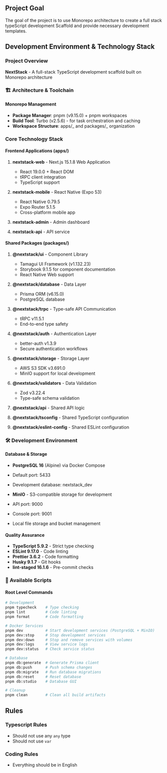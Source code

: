 ## Project Goal

The goal of the project is to use Monorepo architecture to create a full stack typeScript development Scaffold and provide necessary development templates.

## Development Environment & Technology Stack

### Project Overview

**NextStack** - A full-stack TypeScript development scaffold built on Monorepo architecture

### 🏗️ Architecture & Toolchain

#### Monorepo Management

- **Package Manager**: pnpm (v9.15.0) + pnpm workspaces
- **Build Tool**: Turbo (v2.5.6) - for task orchestration and caching
- **Workspace Structure**: apps/_ and packages/_ organization

### Core Technology Stack

#### Frontend Applications (apps/)

1. **nextstack-web** - Next.js 15.1.8 Web Application
   - React 19.0.0 + React DOM
   - tRPC client integration
   - TypeScript support

2. **nextstack-mobile** - React Native (Expo 53)
   - React Native 0.79.5
   - Expo Router 5.1.5
   - Cross-platform mobile app

3. **nextstack-admin** - Admin dashboard
4. **nextstack-api** - API service

#### Shared Packages (packages/)

1. **@nextstack/ui** - Component Library
   - Tamagui UI Framework (v1.132.23)
   - Storybook 9.1.5 for component documentation
   - React Native Web support

2. **@nextstack/database** - Data Layer
   - Prisma ORM (v6.15.0)
   - PostgreSQL database

3. **@nextstack/trpc** - Type-safe API Communication
   - tRPC v11.5.1
   - End-to-end type safety

4. **@nextstack/auth** - Authentication Layer
   - better-auth v1.3.9
   - Secure authentication workflows

5. **@nextstack/storage** - Storage Layer
   - AWS S3 SDK v3.691.0
   - MinIO support for local development

6. **@nextstack/validators** - Data Validation
   - Zod v3.22.4
   - Type-safe schema validation

7. **@nextstack/api** - Shared API logic
8. **@nextstack/tsconfig** - Shared TypeScript configuration
9. **@nextstack/eslint-config** - Shared ESLint configuration

### 🛠️ Development Environment

#### Database & Storage

- **PostgreSQL 16** (Alpine) via Docker Compose
- Default port: 5433
- Development database: nextstack_dev

- **MinIO** - S3-compatible storage for development
- API port: 9000
- Console port: 9001
- Local file storage and bucket management

#### Quality Assurance

- **TypeScript 5.9.2** - Strict type checking
- **ESLint 9.17.0** - Code linting
- **Prettier 3.6.2** - Code formatting
- **Husky 9.1.7** - Git hooks
- **lint-staged 16.1.6** - Pre-commit checks

### 🚀 Available Scripts

#### Root Level Commands

```bash
# Development
pnpm typecheck    # Type checking
pnpm lint         # Code linting
pnpm format       # Code formatting

# Docker Services
pnpm dev          # Start development services (PostgreSQL + MinIO)
pnpm dev:stop     # Stop development services
pnpm dev:down     # Stop and remove services with volumes
pnpm dev:logs     # View service logs
pnpm dev:status   # Check service status

# Database
pnpm db:generate  # Generate Prisma client
pnpm db:push      # Push schema changes
pnpm db:migrate   # Run database migrations
pnpm db:reset     # Reset database
pnpm db:studio    # Database GUI

# Cleanup
pnpm clean        # Clean all build artifacts
```

## Rules

### Typescript Rules

- Should not use any `any` type
- Should not use `var`

### Coding Rules

- Everything should be in English
